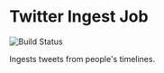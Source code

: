 # Twitter Ingest Job

![Build Status](https://github.com/this-week-in/twitter-ingest-job/workflows/CI/badge.svg)

Ingests tweets from people's timelines.
